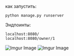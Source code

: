 как запустить: 
```
python manage.py runserver
```

Эндпоинты:
```
localhost:8080/
localhost:8080/owner/1
```

![Imgur Image](https://imgur.com/qXfUoyL.jpg)
![Imgur Image](https://imgur.com/4ySR5HJ.jpg)
